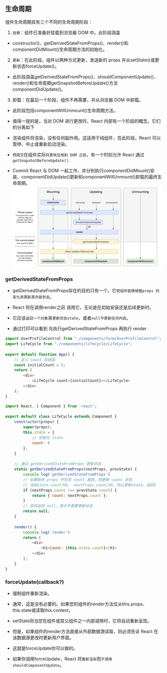 ## 生命周期
组件生命周期具有三个不同的生命周期阶段：
1. `挂载`：组件已准备好挂载到浏览器 DOM 中。此阶段涵盖
* constructor()、getDerivedStateFromProps()、render()和componentDidMount()生命周期方法的初始化。

2. `更新`：在此阶段，组件以两种方式更新，发送新的 props 并从setState()或更新状态forceUpdate()。
* 此阶段涵盖getDerivedStateFromProps()、shouldComponentUpdate()、render()和生命周期getSnapshotBeforeUpdate()方法componentDidUpdate()。

3. 卸载：在最后一个阶段，组件不再需要，并从浏览器 DOM 中卸载。
* 此阶段包括componentWillUnmount()生命周期方法。

* 值得一提的是，当对 DOM 进行更改时，React 内部有一个阶段的概念。它们的分离如下
* 渲染组件将渲染，没有任何副作用。这适用于纯组件，在此阶段，React 可以暂停、中止或重新启动渲染。
* `预提交`在组件实际`将更改应用到 DOM 之前`，有一个时刻允许 React 通过`getSnapshotBeforeUpdate()`.
* Commit React 与 DOM 一起工作，并分别执行componentDidMount()安装、componentDidUpdate()更新和componentWillUnmount()卸载的最终生命周期。
![react16生命周期](./react16生命周期.png)

### getDerivedStateFromProps
* getDerivedStateFromProps存在的目的只有一个。它`使组件能够根据props 的变化来更新其内部状态`。
* React 将在调用render之前 调用它，无论是在初始安装还是后续更新时。
* 它应该`返回一个对象`来`更新状态state`，或者`null不更新任何内容`。

* 通过打印可以看到 先执行getDerivedStateFromProps 再执行 render
```javascript
import UserProfileControl from "./components/form/UserProfileControl";
import LifeCycle from "./components/lifecycle/LifeCycle";

export default function App() {
    // 定义 count 初始值
    const initialCount = 5;
    return (
        <div>
            <LifeCycle count={initialCount}></LifeCycle>
        </div>
    );
}
```
```javascript
import React, { Component } from 'react';

export default class LifeCycle extends Component {
    constructor(props) {
        super(props);
        this.state = {
            // 初始化 state
            count: 0
        };
    }

    // 通过 getDerivedStateFromProps 更新状态
    static getDerivedStateFromProps(nextProps, prevState) {
        console.log('getDerivedStateFromProps')
        // 如果新的 props 中包含 count 属性，则更新 count 状态
        // 当前state.count为0， nextProps.count为5，所以更新state，返回5
        if (nextProps.count !== prevState.count) {
            return { count: nextProps.count };
        }
        // 否则返回 null，表示不需要更新状态
        return null;
    }

    render() {
        console.log('render')
        return (
            <div>
                <h1>Count: {this.state.count}</h1>
            </div>
        );
    }
}
```


### forceUpdate(callback?)
* 强制组件重新渲染。
* 通常，这是没有必要的。如果您的组件的render方法仅从this.props、this.state或读取this.context，
* setState则当您在组件或其父组件之一内部调用时，它将自动重新呈现。
* 但是，如果组件的render方法直接从外部数据源读取，则必须告诉 React 在该数据源更改时更新用户界面。
* 这就是forceUpdate你可以做的。

* 如果你调用forceUpdate，React 将`重新渲染`而`不调用shouldComponentUpdate`。


